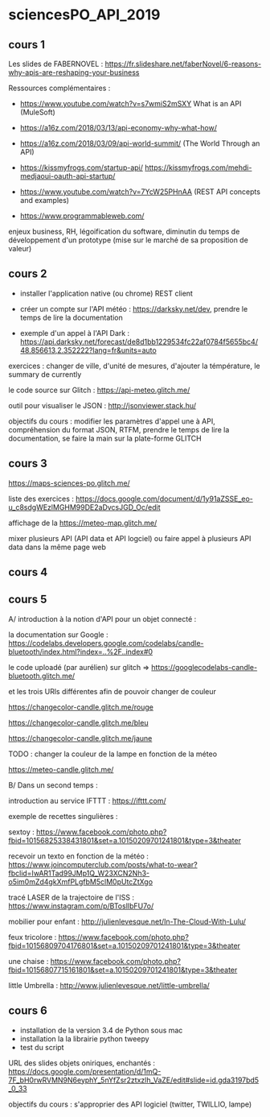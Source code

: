# sciencesPO_API_2019

## cours 1

Les slides de FABERNOVEL : https://fr.slideshare.net/faberNovel/6-reasons-why-apis-are-reshaping-your-business

Ressources complémentaires : 

- https://www.youtube.com/watch?v=s7wmiS2mSXY What is an API (MuleSoft)
- https://a16z.com/2018/03/13/api-economy-why-what-how/
- https://a16z.com/2018/03/09/api-world-summit/ (The World Through an API)
- https://kissmyfrogs.com/startup-api/
https://kissmyfrogs.com/mehdi-medjaoui-oauth-api-startup/

- https://www.youtube.com/watch?v=7YcW25PHnAA (REST API concepts and examples)

- https://www.programmableweb.com/

enjeux business, RH, légoification du software, diminutin du temps de développement d'un prototype (mise sur le marché de sa proposition de valeur) 

## cours 2

- installer l'application native (ou chrome) REST client 

- créer un compte sur l'API météo : https://darksky.net/dev, prendre le temps de lire la documentation 

- exemple d'un appel à l'API Dark : https://api.darksky.net/forecast/de8d1bb1229534fc22af0784f5655bc4/48.856613,2.352222?lang=fr&units=auto

exercices : changer de ville, d'unité de mesures, d'ajouter la témpérature, le summary de currently

le code source sur Glitch : https://api-meteo.glitch.me/

outil pour visualiser le JSON : http://jsonviewer.stack.hu/

objectifs du cours : modifier les paramètres d'appel une à API, compréhension du format JSON, RTFM, prendre le temps de lire la documentation, se faire la main sur la plate-forme GLITCH

## cours 3

https://maps-sciences-po.glitch.me/

liste des exercices : https://docs.google.com/document/d/1y91aZSSE_eo-u_c8sdgWEzlMGHM99DE2aDvcsJGD_Oc/edit

affichage de la https://meteo-map.glitch.me/

mixer plusieurs API (API data et API logciel) ou faire appel à plusieurs API data dans la même page web

## cours 4



## cours 5

A/ introduction à la notion d'API pour un objet connecté : 

la documentation sur Google : https://codelabs.developers.google.com/codelabs/candle-bluetooth/index.html?index=..%2F..index#0

le code uploadé (par aurélien) sur glitch => https://googlecodelabs-candle-bluetooth.glitch.me/ 

et les trois URls différentes afin de pouvoir changer de couleur 

https://changecolor-candle.glitch.me/rouge

https://changecolor-candle.glitch.me/bleu

https://changecolor-candle.glitch.me/jaune



TODO : changer la couleur de la lampe en fonction de la méteo 

https://meteo-candle.glitch.me/


B/ Dans un second temps : 

introduction au service IFTTT : https://ifttt.com/

exemple de recettes singulières : 

sextoy : https://www.facebook.com/photo.php?fbid=10156825338431801&set=a.10150209701241801&type=3&theater

recevoir un texto en fonction de la météo : https://www.joincomputerclub.com/posts/what-to-wear?fbclid=IwAR1Tad99JMp1Q_W23XCN2Nh3-o5im0mZd4gkXmfPLgfbM5clM0pUtcZtXgo

tracé LASER de la trajectoire de l'ISS : https://www.instagram.com/p/BToslIbFU7o/

mobilier pour enfant : http://julienlevesque.net/In-The-Cloud-With-Lulu/

feux tricolore : https://www.facebook.com/photo.php?fbid=10156809704176801&set=a.10150209701241801&type=3&theater

une chaise : https://www.facebook.com/photo.php?fbid=10156807715161801&set=a.10150209701241801&type=3&theater

little Umbrella : http://www.julienlevesque.net/little-umbrella/

## cours 6

- installation de la version 3.4 de Python sous mac 
- installation la la librairie python tweepy
- test du script 

URL des slides objets oniriques, enchantés : https://docs.google.com/presentation/d/1mQ-7F_bH0rwRVMN9N6eyphY_5nYfZsr2ztxzlh_VaZE/edit#slide=id.gda3197bd5_0_33

objectifs du cours : s'approprier des API logiciel (twitter, TWILLIO, lampe) 

